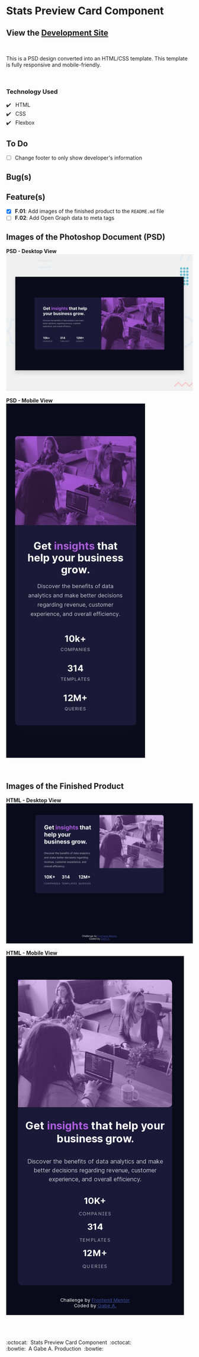 # Stats Preview Card Component
## View the **[Development Site](https://gabeaustin.github.io/redo-stats-preview-card)**

<br />

This is a PSD design converted into an HTML/CSS template. This template is fully responsive and mobile-friendly.

<br />

### Technology Used

:heavy_check_mark:&nbsp;&nbsp; HTML <br />
:heavy_check_mark:&nbsp;&nbsp; CSS <br />
:heavy_check_mark:&nbsp;&nbsp; Flexbox <br />

## **To Do**
- [ ] Change footer to only show developer's information

## **Bug(s)**

## **Feature(s)**
- [x] **F.01**: Add images of the finished product to the `README.md` file
- [ ] **F.02**: Add Open Graph data to meta tags

## **Images of the Photoshop Document (PSD)**
**PSD - Desktop View** <br />
![Desktop Image](./design/desktop-preview.jpg)

**PSD - Mobile View** <br />
![Mobile Image](./design/mobile-design.jpg)

<br />

## **Images of the Finished Product**
**HTML - Desktop View** <br />
![Desktop Image](./images/website-screenshots/desktop-view.jpeg)

**HTML - Mobile View** <br />
![Mobile Image](./images/website-screenshots/mobile-view.jpeg)

<br />
<br />

:octocat:&nbsp;&nbsp;Stats Preview Card Component&nbsp;&nbsp;:octocat: <br/>
:bowtie:&nbsp;&nbsp;A Gabe A. Production&nbsp;&nbsp;:bowtie:
